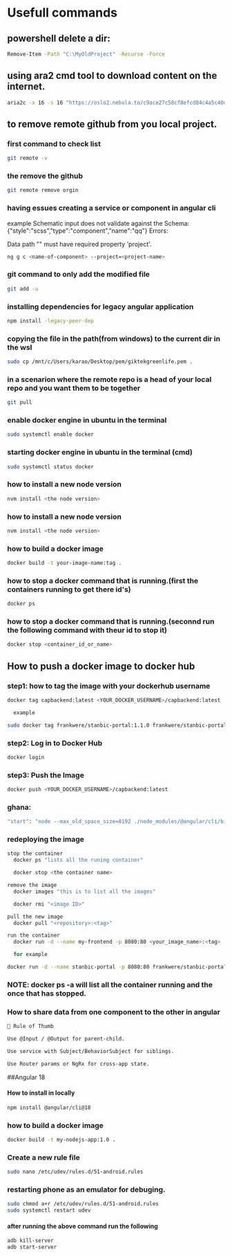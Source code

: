 # Usefull commands 

## powershell delete a dir:
```bash
Remove-Item -Path "C:\MyOldProject" -Recurse -Force
```

## using ara2 cmd tool to download content on the internet.
```bash
aria2c -x 16 -s 16 "https://oslo2.nebula.to/c9ace27c58cf8efcd84c4a5c40d5f9fa6ec1cfeb.mp4?md5=bRsTS31MYuBqjJLHV8XsCg&expires=1757781247&fn=c9ace27c58cf8efcd84c4a5c40d5f9fa6ec1cfeb.mp4"
```

## to remove remote github from you local project.

### first command to check list
```bash
git remote -v
```

### the remove the github
```bash
git remote remove orgin
```
### having essues creating a service or component in angular cli 
example
Schematic input does not validate against the Schema: {"style":"scss","type":"component","name":"qq"}
Errors:

  Data path "" must have required property 'project'.
```bash
ng g c <name-of-component> --project=<project-name>
```
### git command to only add the modified file
```bash
git add -u
```
### installing dependencies for legacy angular application
```bash
npm install -legacy-peer-dep 
```
### copying the file in the path(from windows) to the current dir in the wsl
```bash
sudo cp /mnt/c/Users/karao/Desktop/pem/giktekgreenlife.pem .
```

### in a scenarion where the remote repo is a head of your local repo and you want them to be together
```bash
git pull
```

### enable docker engine in ubuntu in the terminal
```bash
sudo systemctl enable docker
```

### starting docker engine in ubuntu in the terminal (cmd)
```bash
sudo systemctl status docker
```

### how to install a new node version
```bash
nvm install <the node version>
```

### how to install a new node version
```bash
nvm install <the node version>
```

### how to build a docker image
```bash
docker build -t your-image-name:tag .
```

### how to stop a docker command that is running.(first the containers running to get there id's)
```bash
docker ps
```

### how to stop a docker command that is running.(seconnd run the following command with theur id to stop it)
```bash
docker stop <container_id_or_name>
```
## How to push a docker image to docker hub

### step1: how to tag the image with your dockerhub username
```bash
docker tag capbackend:latest <YOUR_DOCKER_USERNAME>/capbackend:latest

  example

sudo docker tag frankwere/stanbic-portal:1.1.0 frankwere/stanbic-portal:1.2.0
```

### step2: Log in to Docker Hub
```bash
docker login
```

### step3: Push the Image
```bash
docker push <YOUR_DOCKER_USERNAME>/capbackend:latest
```

### ghana: 
```bash
"start": "node --max_old_space_size=8192 ./node_modules/@angular/cli/bin/ng serve",
```

### redeploying the image
```bash
stop the container
  docker ps "lists all the runing container"

  docker stop <the container name>

remove the image
  docker images "this is to list all the images"

  docker rmi "<image ID>"

pull the new image
  docker pull "<repository>:<tag>"

run the container
  docker run -d --name my-frontend -p 8080:80 <your_image_name>:<tag>

  for example

docker run -d --name stanbic-portal -p 8080:80 frankwere/stanbic-portal:latest

```
### NOTE: docker ps -a will list all the container running and the once that has stopped.

### How to share data from one component to the other in angular
```bash
📌 Rule of Thumb

Use @Input / @Output for parent-child.

Use service with Subject/BehaviorSubject for siblings.

Use Router params or NgRx for cross-app state.
```

##Angular 18

#### How to install in locally
```bash
npm install @angular/cli@18
```
### how to build a docker image

```bash
docker build -t my-nodejs-app:1.0 .
```

### Create a new rule file
```bash
sudo nano /etc/udev/rules.d/51-android.rules
```

### restarting phone as an emulator for debuging.
```bash
sudo chmod a+r /etc/udev/rules.d/51-android.rules
sudo systemctl restart udev
```
#### after running the above command run the following
```bash
adb kill-server
adb start-server
```
